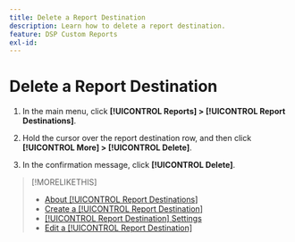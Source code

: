 ```yaml
---
title: Delete a Report Destination
description: Learn how to delete a report destination.
feature: DSP Custom Reports
exl-id: 
---
```


# Delete a Report Destination

1. In the main menu, click **[!UICONTROL Reports] > [!UICONTROL Report Destinations]**.

1. Hold the cursor over the report destination row, and then click **[!UICONTROL More] > [!UICONTROL Delete]**.

1. In the confirmation message, click **[!UICONTROL Delete]**.

>[!MORELIKETHIS]
>
>* [About [!UICONTROL Report Destinations]](/help/dsp/reports/report-destinations/report-destination-about.md)
>* [Create a [!UICONTROL Report Destination]](/help/dsp/reports/report-destinations/report-destination-create.md)
>* [[!UICONTROL Report Destination] Settings](/help/dsp/reports/report-destinations/report-destination-settings.md)
>* [Edit a [!UICONTROL Report Destination]](/help/dsp/reports/report-destinations/report-destination-edit.md)

